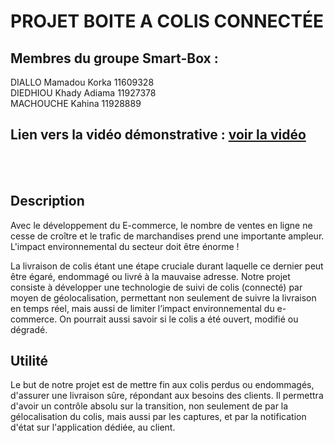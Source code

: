 # PROJET BOITE A COLIS CONNECTÉE

## Membres du groupe Smart-Box :
   DIALLO Mamadou Korka 11609328</br>
   DIEDHIOU Khady Adiama 11927378 </br>
   MACHOUCHE Kahina 11928889
  
## Lien vers la vidéo démonstrative : [voir la vidéo](https://drive.google.com/open?id=1XPuqizK67w5vH1QWZzV-v-o1-F9wspP1)

<br><br>

## Description

Avec le développement du E-commerce, le nombre de ventes en ligne ne cesse de croître et le trafic de marchandises prend une importante ampleur. L'impact environnemental du secteur doit être énorme !

La livraison de colis étant une étape cruciale durant laquelle ce dernier peut être égaré, endommagé ou livré à la mauvaise adresse.
Notre projet consiste à développer une technologie de suivi de colis (connecté) par moyen de géolocalisation, permettant non seulement de suivre la livraison en temps réel, mais aussi de limiter l’impact environnemental du e-commerce. On pourrait aussi savoir si le colis a été ouvert, modifié ou dégradé.


## Utilité

Le but de notre projet est de mettre fin aux colis perdus ou endommagés, d'assurer une livraison sûre, répondant aux besoins des clients. Il permettra d'avoir un contrôle absolu sur la transition, non seulement de par la gélocalisation du colis, mais aussi par les captures, et par la notification d'état sur l'application dédiée, au client.
